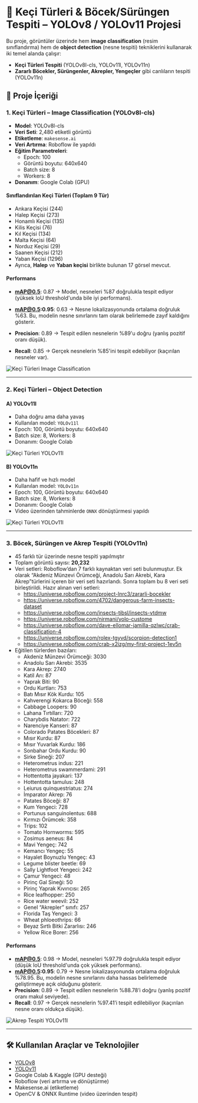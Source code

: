 # 🐐 Keçi Türleri & Böcek/Sürüngen Tespiti – YOLOv8 / YOLOv11 Projesi

Bu proje, görüntüler üzerinde hem **image classification** (resim sınıflandırma) hem de **object detection** (nesne tespiti) tekniklerini kullanarak iki temel alanda çalışır:

- **Keçi Türleri Tespiti** (YOLOv8l-cls, YOLOv11l, YOLOv11n)
- **Zararlı Böcekler, Sürüngenler, Akrepler, Yengeçler** gibi canlıların tespiti (YOLOv11n)

## 📁 Proje İçeriği

### 1. Keçi Türleri – Image Classification (YOLOv8l-cls)

- **Model**: YOLOv8l-cls
- **Veri Seti**: 2,480 etiketli görüntü
- **Etiketleme**: `makesense.ai`
- **Veri Artırma**: Roboflow ile yapıldı
- **Eğitim Parametreleri**:
  - Epoch: 100
  - Görüntü boyutu: 640x640
  - Batch size: 8
  - Workers: 8
- **Donanım**: Google Colab (GPU)

#### Sınıflandırılan Keçi Türleri (Toplam 9 Tür)
- Ankara Keçisi (244)
- Halep Keçisi (273)
- Honamlı Keçisi (135)
- Kilis Keçisi (76)
- Kıl Keçisi (134)
- Malta Keçisi (64)
- Norduz Keçisi (29)
- Saanen Keçisi (212)
- Yaban Keçisi (1296)
- Ayrıca, **Halep** ve **Yaban keçisi** birlikte bulunan 17 görsel mevcut.

#### Performans
- **mAP@0.5**: 0.87 -> Model, nesneleri %87 doğrulukla tespit ediyor (yüksek IoU threshold'unda bile iyi performans).
- **mAP@0.5:0.95**: 0.63 -> Nesne lokalizasyonunda ortalama doğruluk %63. Bu, modelin nesne sınırlarını tam olarak belirlemede zayıf kaldığını gösterir.

- **Precision**: 0.89 -> Tespit edilen nesnelerin %89'u doğru (yanlış pozitif oranı düşük).
- **Recall**: 0.85 -> Gerçek nesnelerin %85'ini tespit edebiliyor (kaçırılan nesneler var).

<!-- Görsel örneği --> 
![Keçi Türleri Image Classification](./ReadmeResim/kecilerImageClassification.png)

---

### 2. Keçi Türleri – Object Detection

#### A) YOLOv11l
- Daha doğru ama daha yavaş
- Kullanılan model: `YOLOv11l`
- Epoch: 100, Görüntü boyutu: 640x640
- Batch size: 8, Workers: 8
- Donanım: Google Colab


<!-- Detected output örneği -->
![Keçi Türleri YOLOv11l](./ReadmeResim/KeciYolov11l.png)



#### B) YOLOv11n
- Daha hafif ve hızlı model
- Kullanılan model: `YOLOv11n`
- Epoch: 100, Görüntü boyutu: 640x640
- Batch size: 8, Workers: 8
- Donanım: Google Colab
- Video üzerinden tahminlerde `ONNX` dönüştürmesi yapıldı

<!-- Detected output örneği -->
![Keçi Türleri YOLOv11l](./ReadmeResim/KeciYolov11n.png)

---

### 3. Böcek, Sürüngen ve Akrep Tespiti (YOLOv11n)

- 45 farklı tür üzerinde nesne tespiti yapılmıştır
- Toplam görüntü sayısı: **20,232**
- Veri setleri:  Roboflow’dan 7 farklı kaynaktan veri seti bulunmuştur. Ek olarak “Akdeniz Münzevi Örümceği, Anadolu Sarı Akrebi, Kara Akrep”türlerini içeren bir veri seti hazırlandı. Sonra toplam bu 8 veri seti birleştirildi. Hazır alınan veri setleri:
  - https://universe.roboflow.com/project-lnrc3/zararli-bocekler 
  - https://universe.roboflow.com/4702/dangerous-farm-insects-dataset 
  - https://universe.roboflow.com/insects-tibsl/insects-vtdmw 
  - https://universe.roboflow.com/nirmani/yolo-custome 
  - https://universe.roboflow.com/dave-ellomar-jamilla-qzlwc/crab-classification-4 
  - https://universe.roboflow.com/rolex-tgyvd/scorpion-detection1 
  - https://universe.roboflow.com/crab-x2izg/my-first-project-1ev5n 
- Eğitilen türlerden bazıları:
    - Akdeniz Münzevi Örümceği: 3030
    - Anadolu Sarı Akrebi: 3535
    - Kara Akrep: 2740
    - Katil Arı: 87
    - Yaprak Biti: 90
    - Ordu Kurtları: 753
    - Batı Mısır Kök Kurdu: 105
    - Kahverengi Kokarca Böceği: 558
    - Cabbage Loopers: 90
    - Lahana Tırtılları: 720
    - Charybdis Natator: 722
    - Narenciye Kanseri: 87
    - Colorado Patates Böcekleri: 87
    - Mısır Kurdu: 87
    - Mısır Yuvarlak Kurdu: 186
    - Sonbahar Ordu Kurdu: 90
    - Sirke Sineği: 207
    - Heterometrus indus: 221
    - Heterometrus swammerdami: 291
    - Hottentotta jayakari: 137
    - Hottentotta tamulus: 248
    - Leiurus quinquestriatus: 274
    - İmparator Akrep: 76
    - Patates Böceği: 87
    - Kum Yengeci: 728
    - Portunus sanguinolentus: 688
    - Kırmızı Örümcek: 358
    - Trips: 102
    - Tomato Hornworms: 595
    - Zosimus aeneus: 84
    - Mavi Yengeç: 742
    - Kemancı Yengeç: 55
    - Hayalet Boynuzlu Yengeç: 43
    - Legume blister beetle: 69
    - Sally Lightfoot Yengeci: 242
    - Çamur Yengeci: 48
    - Pirinç Gal Sineği: 50
    - Pirinç Yaprak Kıvırıcısı: 265
    - Rice leafhopper: 250
    - Rice water weevil: 252
    - Genel “Akrepler” sınıfı: 257
    - Florida Taş Yengeci: 3
    - Wheat phloeothrips: 66
    - Beyaz Sırtlı Bitki Zararlısı: 246
    - Yellow Rice Borer: 256

#### Performans
- **mAP@0.5**: 0.98 -> Model, nesneleri %97.79 doğrulukla tespit ediyor (düşük IoU threshold'unda çok yüksek performans).
- **mAP@0.5:0.95**: 0.79 -> Nesne lokalizasyonunda ortalama doğruluk %78.95. Bu, modelin nesne sınırlarını daha hassas belirlemede geliştirmeye açık olduğunu gösterir.
- **Precision**: 0.89 -> Tespit edilen nesnelerin %88.78’i doğru (yanlış pozitif oranı makul seviyede).
- **Recall**: 0.97 -> Gerçek nesnelerin %97.41’i tespit edilebiliyor (kaçırılan nesne oranı oldukça düşük).

<!-- Detected akrep örneği -->
![Akrep Tespiti YOLOv11l](./ReadmeResim/SurungenBocek.png)

---


## 🛠️ Kullanılan Araçlar ve Teknolojiler

- [YOLOv8](https://github.com/ultralytics/ultralytics)
- [YOLOv11](https://github.com/WongKinYiu/yolov11)
- Google Colab & Kaggle (GPU desteği)
- Roboflow (veri artırma ve dönüştürme)
- Makesense.ai (etiketleme)
- OpenCV & ONNX Runtime (video üzerinden tespit)




